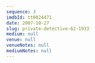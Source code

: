```yaml
---
sequence: 3
imdbId: tt0024471
date: 2007-10-27
slug: private-detective-62-1933
medium: null
venue: null
venueNotes: null
mediumNotes: null
---
```


